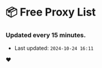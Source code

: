 # :package: Free Proxy List
### Updated every 15 minutes.

- Last updated: `2024-10-24 16:11`

:heart:

